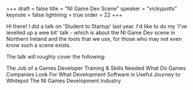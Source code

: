 +++
draft = false
title = "NI Game Dev Scene"
speaker = "vickypotts"
keynote = false
lightning = true
order = 22
+++

Hi there! I did a talk on 'Student to Startup' last year. I'd like to do my 'I've levelled up a wee bit' talk - which is about the NI Game Dev scene in Northern Ireland and the tools that we use, for those who may not even know such a scene exists. 

The talk will roughly cover the following:

The Job of a Games Developer
Training & Skills Needed
What Do Games Companies Look For
What Development Software is Useful
Journey to Whitepot
The NI Games Development Industry